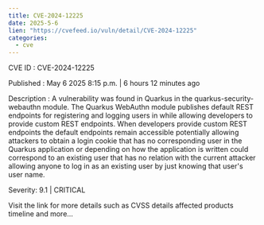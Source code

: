 ```yaml
---
title: CVE-2024-12225
date: 2025-5-6
lien: "https://cvefeed.io/vuln/detail/CVE-2024-12225"
categories:
  - cve
---
```


CVE ID : CVE-2024-12225

Published :  May 6
2025
8:15 p.m. | 6 hours
12 minutes ago

Description : A vulnerability was found in Quarkus in the quarkus-security-webauthn module. The Quarkus WebAuthn module publishes default REST endpoints for registering and logging users in while allowing developers to provide custom REST endpoints. When developers provide custom REST endpoints
the default endpoints remain accessible
potentially allowing attackers to obtain a login cookie that has no corresponding user in the Quarkus application or
depending on how the application is written
could correspond to an existing user that has no relation with the current attacker
allowing anyone to log in as an existing user by just knowing that user's user name.

Severity: 9.1 | CRITICAL

Visit the link for more details
such as CVSS details
affected products
timeline
and more...
